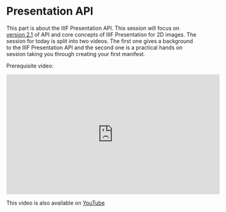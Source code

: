 # Presentation API 

This part is about the IIIF Presentation API.  This session will focus on [version 2.1](https://iiif.io/api/presentation/2.1/) of API and core concepts of IIIF Presentation for 2D images. The session for today is split into two videos. The first one gives a background to the IIIF Presentation API and the second one is a practical hands on session taking you through creating your first manifest. 

Prerequisite video: 
<iframe width="560" height="315" src="https://www.youtube-nocookie.com/embed/98z9YNFiUqU" frameborder="0" allow="accelerometer; autoplay; encrypted-media; gyroscope; picture-in-picture" allowfullscreen></iframe>

This video is also available on [YouTube](https://www.youtube.com/watch?v=98z9YNFiUqU)

